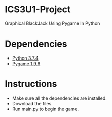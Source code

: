 # ICS3U1-Project
Graphical BlackJack Using Pygame In Python

# Dependencies
* [Python 3.7.4](https://www.python.org/downloads)
* [Pygame 1.9.6](https://www.pygame.org/download.shtml)


# Instructions
* Make sure all the dependencies are installed.
* Download the files.
* Run main.py to begin the game.
